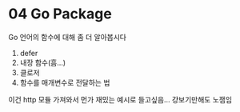 # 04 Go Package
Go 언어의 함수에 대해 좀 더 알아봅시다

1. defer
2. 내장 함수(흠...)
3. 클로저
4. 함수를 매개변수로 전달하는 법

이건 http 모듈 가져와서 먼가 재밌는 예시로 들고싶음...
걍보기만해도 노잼임